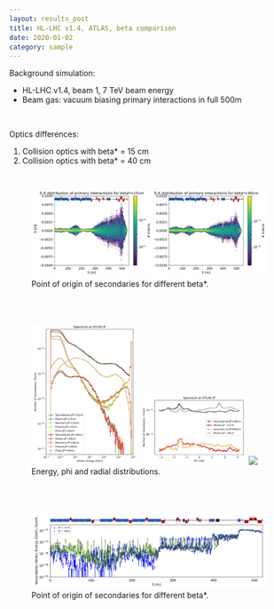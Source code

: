 ```yaml
---
layout: results_post
title: HL-LHC v1.4, ATLAS, beta comparison
date: 2020-01-02
category: sample
---
```

Background simulation:
   * HL-LHC v1.4, beam 1, 7 TeV beam energy
   * Beam gas: vacuum biasing primary interactions in full 500m

<br>

Optics differences:
   1. Collision optics with beta* = 15 cm
   2. Collision	optics with beta* = 40 cm

<br>

<figure>
<img src="/public/img/TAN_comparison/betas.png" style="width: 60vw;">
<figcaption>Point of origin of secondaries for different beta*.</figcaption>
</figure>


<br>
<br>


<figure>
<img src="/public/img/TAN_comparison/spectrum_muon_kene_comp_beta.png" style="width: 20vw;">
<img src="/public/img/TAN_comparison/spectrum_muon_phi_comp_beta.png" style="width: 20vw;">
<img src="/public/img/TAN_comparison/spectrum_muon_r_comp_beta.png" style="width: 20vw;">
<figcaption>Energy, phi and radial distributions.</figcaption>
</figure>

<br>
<br>


<figure>
<img src="/public/img/TAN_comparison/IPoriginKE_beta_comparison.png" style="width: 60vw;">
<figcaption>Point of origin of secondaries for different beta*.</figcaption>
</figure>

